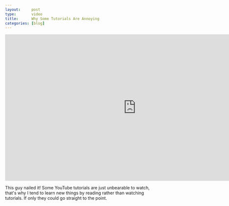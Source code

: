 ```yaml
---
layout:     post
type:       video
title:      Why Some Tutorials Are Annoying
categories: [blog]
---
```


<div class="video-container">
	<iframe width="853" height="480" src="https://www.youtube-nocookie.com/embed/9bUtZzi6hag?rel=0&amp;showinfo=0" frameborder="0" allowfullscreen></iframe>
</div>

This guy nailed it! Some YouTube tutorials are just unbearable to watch, that's why I tend to learn new things by reading rather than watching tutorials. If only they could go straight to the point.
